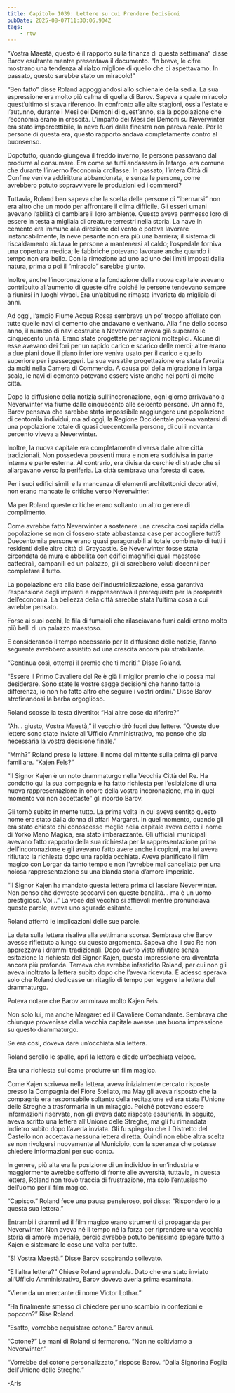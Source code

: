 ```yaml
---
title: Capitolo 1039: Lettere su cui Prendere Decisioni
pubDate: 2025-08-07T11:30:06.904Z
tags:
    - rtw
---
```



“Vostra Maestà, questo è il rapporto sulla finanza di questa settimana” disse Barov esultante mentre presentava il documento. “In breve, le cifre mostrano una tendenza al rialzo migliore di quello che ci aspettavamo. In passato, questo sarebbe stato un miracolo!”


“Ben fatto” disse Roland appoggiandosi allo schienale della sedia. La sua espressione era molto più calma di quella di Barov. Sapeva a quale miracolo quest’ultimo si stava riferendo. In confronto alle alte stagioni, ossia l’estate e l’autunno, durante i Mesi dei Demoni di quest’anno, sia la popolazione che l’economia erano in crescita. L’impatto dei Mesi dei Demoni su Neverwinter era stato impercettibile, la neve fuori dalla finestra non pareva reale. Per le persone di questa era, questo rapporto andava completamente contro al buonsenso.


Dopotutto, quando giungeva il freddo inverno, le persone passavano dal produrre al consumare. Era come se tutti andassero in letargo, era comune che durante l’inverno l’economia crollasse. In passato, l’intera Città di Confine veniva addirittura abbandonata, e senza le persone, come avrebbero potuto sopravvivere le produzioni ed i commerci?


Tuttavia, Roland ben sapeva che la scelta delle persone di “ibernarsi” non era altro che un modo per affrontare il clima difficile. Gli esseri umani avevano l’abilità di cambiare il loro ambiente. Questo aveva permesso loro di essere in testa a migliaia di creature terrestri nella storia. La nave in cemento era immune alla direzione del vento e poteva lavorare instancabilmente, la neve pesante non era più una barriera; il sistema di riscaldamento aiutava le persone a mantenersi al caldo; l’ospedale forniva una copertura medica; le fabbriche potevano lavorare anche quando il tempo non era bello. Con la rimozione ad uno ad uno dei limiti imposti dalla natura, prima o poi il “miracolo” sarebbe giunto.


Inoltre, anche l’incoronazione e la fondazione della nuova capitale avevano contribuito all’aumento di queste cifre poiché le persone tendevano sempre a riunirsi in luoghi vivaci. Era un’abitudine rimasta invariata da migliaia di anni.


Ad oggi, l’ampio Fiume Acqua Rossa sembrava un po’ troppo affollato con tutte quelle navi di cemento che andavano e venivano. Alla fine dello scorso anno, il numero di navi costruite a Neverwinter aveva già superato le cinquecento unità. Erano state progettate per ragioni molteplici. Alcune di esse avevano dei fori per un rapido carico e scarico delle merci; altre erano a due piani dove il piano inferiore veniva usato per il carico e quello superiore per i passeggeri. La sua versatile progettazione era stata favorita da molti nella Camera di Commercio. A causa poi della migrazione in larga scala, le navi di cemento potevano essere viste anche nei porti di molte città.


Dopo la diffusione della notizia sull’incoronazione, ogni giorno arrivavano a Neverwinter via fiume dalle cinquecento alle seicento persone. Un anno fa, Barov pensava che sarebbe stato impossibile raggiungere una popolazione di centomila individui, ma ad oggi, la Regione Occidentale poteva vantarsi di una popolazione totale di quasi duecentomila persone, di cui il novanta percento viveva a Neverwinter.


Inoltre, la nuova capitale era completamente diversa dalle altre città tradizionali. Non possedeva possenti mura e non era suddivisa in parte interna e parte esterna. Al contrario, era divisa da cerchie di strade che si allargavano verso la periferia. La città sembrava una foresta di case.


Per i suoi edifici simili e la mancanza di elementi architettonici decorativi, non erano mancate le critiche verso Neverwinter.


Ma per Roland queste critiche erano soltanto un altro genere di complimento.


Come avrebbe fatto Neverwinter a sostenere una crescita così rapida della popolazione se non ci fossero state abbastanza case per accogliere tutti? Duecentomila persone erano quasi paragonabili al totale combinato di tutti i residenti delle altre città di Graycastle. Se Neverwinter fosse stata circondata da mura e abbellita con edifici magnifici quali maestose cattedrali, campanili ed un palazzo, gli ci sarebbero voluti decenni per completare il tutto.


La popolazione era alla base dell’industrializzazione, essa garantiva l’espansione degli impianti e rappresentava il prerequisito per la prosperità dell’economia. La bellezza della città sarebbe stata l’ultima cosa a cui avrebbe pensato.


Forse ai suoi occhi, le fila di fumaioli che rilasciavano fumi caldi erano molto più belli di un palazzo maestoso.


E considerando il tempo necessario per la diffusione delle notizie, l’anno seguente avrebbero assistito ad una crescita ancora più strabiliante.


“Continua così, otterrai il premio che ti meriti.” Disse Roland.


“Essere il Primo Cavaliere del Re è già il miglior premio che io possa mai desiderare. Sono state le vostre sagge decisioni che hanno fatto la differenza, io non ho fatto altro che seguire i vostri ordini.” Disse Barov strofinandosi la barba orgoglioso.


Roland scosse la testa divertito: “Hai altre cose da riferire?”


“Ah... giusto, Vostra Maestà,” il vecchio tirò fuori due lettere. “Queste due lettere sono state inviate all’Ufficio Amministrativo, ma penso che sia necessaria la vostra decisione finale.”


“Mmh?” Roland prese le lettere. Il nome del mittente sulla prima gli parve familiare. “Kajen Fels?”


“Il Signor Kajen è un noto drammaturgo nella Vecchia Città del Re. Ha condotto qui la sua compagnia e ha fatto richiesta per l’esibizione di una nuova rappresentazione in onore della vostra incoronazione, ma in quel momento voi non accettaste” gli ricordò Barov.


Gli tornò subito in mente tutto. La prima volta in cui aveva sentito questo nome era stato dalla donna di affari Margaret. In quel momento, quando gli era stato chiesto chi conoscesse meglio nella capitale aveva detto il nome di Yorko Mano Magica, era stato imbarazzante. Gli ufficiali municipali avevano fatto rapporto della sua richiesta per la rappresentazione prima dell’incoronazione e gli avevano fatto avere anche i copioni, ma lui aveva rifiutato la richiesta dopo una rapida occhiata. Aveva pianificato il film magico con Lorgar da tanto tempo e non l’avrebbe mai cancellato per una noiosa rappresentazione su una blanda storia d’amore imperiale.


“Il Signor Kajen ha mandato questa lettera prima di lasciare Neverwinter. Non penso che dovreste seccarvi con queste banalità... ma è un uomo prestigioso. Voi...” La voce del vecchio si affievolì mentre pronunciava queste parole, aveva uno sguardo esitante.


Roland afferrò le implicazioni delle sue parole.


La data sulla lettera risaliva alla settimana scorsa. Sembrava che Barov avesse riflettuto a lungo su questo argomento. Sapeva che il suo Re non apprezzava i drammi tradizionali. Dopo averlo visto rifiutare senza esitazione la richiesta del Signor Kajen, questa impressione era diventata ancora più profonda. Temeva che avrebbe infastidito Roland, per cui non gli aveva inoltrato la lettera subito dopo che l’aveva ricevuta. E adesso sperava solo che Roland dedicasse un ritaglio di tempo per leggere la lettera del drammaturgo.


Poteva notare che Barov ammirava molto Kajen Fels.


Non solo lui, ma anche Margaret ed il Cavaliere Comandante. Sembrava che chiunque provenisse dalla vecchia capitale avesse una buona impressione su questo drammaturgo.


Se era così, doveva dare un’occhiata alla lettera.


Roland scrollò le spalle, aprì la lettera e diede un’occhiata veloce.


Era una richiesta sul come produrre un film magico.


Come Kajen scriveva nella lettera, aveva inizialmente cercato risposte presso la Compagnia del Fiore Stellato, ma May gli aveva risposto che la compagnia era responsabile soltanto della recitazione ed era stata l’Unione delle Streghe a trasformarla in un miraggio. Poiché potevano essere informazioni riservate, non gli aveva dato risposte esaurienti. In seguito, aveva scritto una lettera all’Unione delle Streghe, ma gli fu rimandata indietro subito dopo l’averla inviata. Gli fu spiegato che il Distretto del Castello non accettava nessuna lettera diretta. Quindi non ebbe altra scelta se non rivolgersi nuovamente al Municipio, con la speranza che potesse chiedere informazioni per suo conto.


In genere, più alta era la posizione di un individuo in un’industria e maggiormente avrebbe sofferto di fronte alle avversità, tuttavia, in questa lettera, Roland non trovò traccia di frustrazione, ma solo l’entusiasmo dell’uomo per il film magico.


“Capisco.” Roland fece una pausa pensieroso, poi disse: “Risponderò io a questa sua lettera.”


Entrambi i drammi ed il film magico erano strumenti di propaganda per Neverwinter. Non aveva né il tempo né la forza per riprendere una vecchia storia di amore imperiale, perciò avrebbe potuto benissimo spiegare tutto a Kajen e sistemare le cose una volta per tutte.


“Sì Vostra Maestà.” Disse Barov sospirando sollevato.


“E l’altra lettera?” Chiese Roland aprendola. Dato che era stato inviato all’Ufficio Amministrativo, Barov doveva averla prima esaminata.


“Viene da un mercante di nome Victor Lothar.”


“Ha finalmente smesso di chiedere per uno scambio in confezioni e popcorn?” Rise Roland.


“Esatto, vorrebbe acquistare cotone.” Barov annuì.


“Cotone?” Le mani di Roland si fermarono. “Non ne coltiviamo a Neverwinter.”


“Vorrebbe del cotone personalizzato,” rispose Barov. “Dalla Signorina Foglia dell’Unione delle Streghe.”




-Aris
                                


                                



